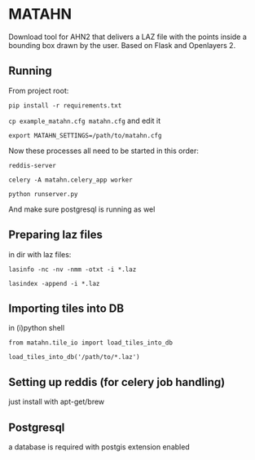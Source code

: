 MATAHN
=====

Download tool for AHN2 that delivers a LAZ file with the points inside a bounding box drawn by the user. Based on Flask and Openlayers 2.

Running
------
From project root:

`pip install -r requirements.txt`

`cp example_matahn.cfg matahn.cfg` and edit it

`export MATAHN_SETTINGS=/path/to/matahn.cfg`

Now these processes all need to be started in this order:

`reddis-server`

`celery -A matahn.celery_app worker`

`python runserver.py`

And make sure postgresql is running as wel

Preparing laz files
------
in dir with laz files:

`lasinfo -nc -nv -nmm -otxt -i *.laz`

`lasindex -append -i *.laz`

Importing tiles into DB
------
in (i)python shell

`from matahn.tile_io import load_tiles_into_db`

`load_tiles_into_db('/path/to/*.laz')`

Setting up reddis (for celery job handling)
------

just install with apt-get/brew

Postgresql
------
a database is required with postgis extension enabled 
